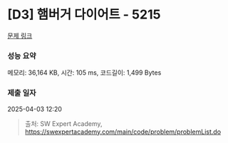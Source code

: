 # [D3] 햄버거 다이어트 - 5215 

[문제 링크](https://swexpertacademy.com/main/code/problem/problemDetail.do?contestProbId=AWT-lPB6dHUDFAVT) 

### 성능 요약

메모리: 36,164 KB, 시간: 105 ms, 코드길이: 1,499 Bytes

### 제출 일자

2025-04-03 12:20



> 출처: SW Expert Academy, https://swexpertacademy.com/main/code/problem/problemList.do